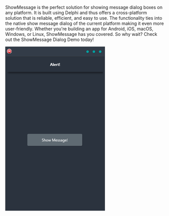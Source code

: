 ShowMessage is the perfect solution for showing message dialog boxes on any platform. It is built using Delphi and thus offers a cross-platform solution that is reliable, efficient, and easy to use. The functionality ties into the native show message dialog of the current platform making it even more user-friendly. Whether you're building an app for Android, iOS, macOS, Windows, or Linux, ShowMessage has you covered. So why wait? Check out the ShowMessage Dialog Demo today!

![screenshot](screenshot.gif)
